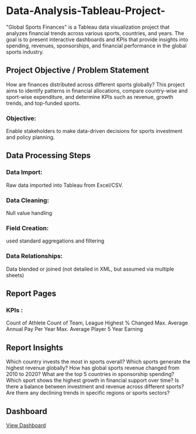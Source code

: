 # Data-Analysis-Tableau-Project-
 "Global Sports Finances" is a Tableau data visualization project that analyzes financial trends across various sports, countries, and years. The goal is to present interactive dashboards and KPIs that provide insights into spending, revenues, sponsorships, and financial performance in the global sports industry.

## Project Objective / Problem Statement
How are finances distributed across different sports globally?
This project aims to identify patterns in financial allocations, compare country-wise and sport-wise expenditure, and determine KPIs such as revenue, growth trends, and top-funded sports.
### Objective: 
Enable stakeholders to make data-driven decisions for sports investment and policy planning.

## Data Processing Steps

### Data Import: 
Raw data imported into Tableau from Excel/CSV.
### Data Cleaning:
Null value handling
### Field Creation:
used standard aggregations and filtering
### Data Relationships:
Data blended or joined (not detailed in XML, but assumed via multiple sheets)

##  Report Pages
### KPIs : 
Count of Athlete
Count of Team, League
Highest % Changed
Max. Average Annual Pay Per Year
Max. Average Player 5 Year Earning

## Report Insights
Which country invests the most in sports overall?
Which sports generate the highest revenue globally?
How has global sports revenue changed from 2010 to 2020?
What are the top 5 countries in sponsorship spending?
Which sport shows the highest growth in financial support over time?
Is there a balance between investment and revenue across different sports?
Are there any declining trends in specific regions or sports sectors?

## Dashboard
<a href="https://github.com/richabhagat09/Data-Analysis-Tableau-Project-/commit/3fca12bda527539f887a9ce2d2e427012ac4c945#diff-de68475b938862f8cabc3f11685220c366b1a6a717e418e7d3aaf64b092e8be9">View Dashboard</a>
